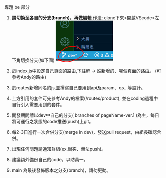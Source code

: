 專題 be 部分

1. **請切換至各自的分支(branch)，再做編輯**
作法: clone下來>開啟VScode>左下角切換分支(如下圖)
![image](https://github.com/MFEE29-Pet/mid-tern/blob/main/readme.PNG)


2. 於index.js中設定自己頁面的路由,下註解 -> 誰新增的、哪個頁面的路由。
(可參考Andy的路由)

3. 於routes新增同名的js,並撰寫自己要用到api及param、qs...等設計。

4. 上方引用的套件可先參考Andy的檔案(/routes/product), 並在coding過程中自行引入需要用到的套件。

5. 開發期間請以dev中自己的分支( branches of pageName-ver.1 )為主，每日將可運行之狀態的code推送(push)上git。

6. 每2-3日進行一次合併分支(merge in dev)，發送pull request，由組長確認合併。

7. 出現任何問題請通知群組(ex.衝突、無法push)。

8. 建議額外備份自己的code，以防萬一。

9. main 為最後發佈版本之分支(branch)，請勿更動。